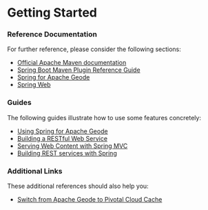 # Getting Started

### Reference Documentation
For further reference, please consider the following sections:

* [Official Apache Maven documentation](https://maven.apache.org/guides/index.html)
* [Spring Boot Maven Plugin Reference Guide](https://docs.spring.io/spring-boot/docs/2.2.2.RELEASE/maven-plugin/)
* [Spring for Apache Geode](https://docs.spring.io/spring-boot-data-geode-build/current/reference/html5/)
* [Spring Web](https://docs.spring.io/spring-boot/docs/2.2.2.RELEASE/reference/htmlsingle/#boot-features-developing-web-applications)

### Guides
The following guides illustrate how to use some features concretely:

* [Using Spring for Apache Geode](https://github.com/spring-projects/spring-boot-data-geode/tree/master/spring-geode-samples)
* [Building a RESTful Web Service](https://spring.io/guides/gs/rest-service/)
* [Serving Web Content with Spring MVC](https://spring.io/guides/gs/serving-web-content/)
* [Building REST services with Spring](https://spring.io/guides/tutorials/bookmarks/)

### Additional Links
These additional references should also help you:

* [Switch from Apache Geode to Pivotal Cloud Cache](https://docs.spring.io/spring-boot-data-geode-build/current/reference/html5/#geode-gemfire-switch)

